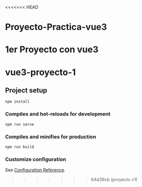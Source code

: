 <<<<<<< HEAD
# Proyecto-Practica-vue3
1er Proyecto con vue3
=======
# vue3-proyecto-1

## Project setup
```
npm install
```

### Compiles and hot-reloads for development
```
npm run serve
```

### Compiles and minifies for production
```
npm run build
```

### Customize configuration
See [Configuration Reference](https://cli.vuejs.org/config/).
>>>>>>> 64d39cb (proyecto v1)
